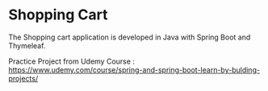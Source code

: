 # Shopping Cart
The Shopping cart application is developed in Java with Spring Boot and Thymeleaf.

Practice Project from Udemy Course : https://www.udemy.com/course/spring-and-spring-boot-learn-by-bulding-projects/
